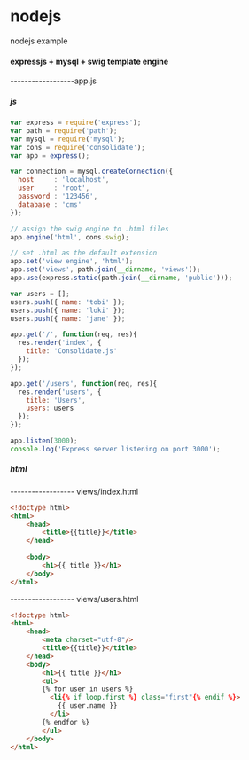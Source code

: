# nodejs
nodejs example

#### expressjs + mysql + swig template engine
------------------app.js
##### js
``` javascript
var express = require('express');
var path = require('path');
var mysql = require('mysql');
var cons = require('consolidate');
var app = express();

var connection = mysql.createConnection({
  host     : 'localhost',
  user     : 'root',
  password : '123456',
  database : 'cms'
});

// assign the swig engine to .html files
app.engine('html', cons.swig);

// set .html as the default extension
app.set('view engine', 'html');
app.set('views', path.join(__dirname, 'views'));
app.use(express.static(path.join(__dirname, 'public')));

var users = [];
users.push({ name: 'tobi' });
users.push({ name: 'loki' });
users.push({ name: 'jane' });

app.get('/', function(req, res){
  res.render('index', {
    title: 'Consolidate.js'
  });
});

app.get('/users', function(req, res){
  res.render('users', {
    title: 'Users',
    users: users
  });
});

app.listen(3000);
console.log('Express server listening on port 3000');
```
##### html
------------------ views/index.html
``` html
<!doctype html>
<html>
	<head>
		<title>{{title}}</title>
	</head>
	
	<body>
		<h1>{{ title }}</h1>
	</body>
</html>
```
------------------ views/users.html
``` html
<!doctype html>
<html>
	<head>
		<meta charset="utf-8"/>
		<title>{{title}}</title>
	</head>
	<body>
		<h1>{{ title }}</h1>
		<ul>
		{% for user in users %}
		  <li{% if loop.first %} class="first"{% endif %}>
			{{ user.name }}
		  </li>
		{% endfor %}
		</ul>
	</body>
</html>
```

